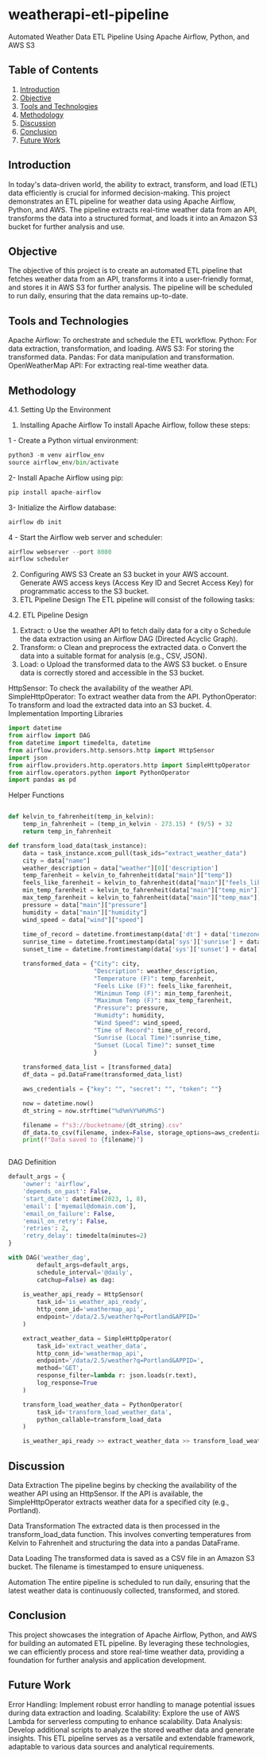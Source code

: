 # weatherapi-etl-pipeline
Automated Weather Data ETL Pipeline Using Apache Airflow, Python, and AWS S3

## Table of Contents

1. [Introduction](#introduction)
2. [Objective](#objective)
3. [Tools and Technologies](#tools-and-technologies)
4. [Methodology](#methodology)
5. [Discussion](#Discussion)
6. [Conclusion](#conclusion)
7. [Future Work](#future-work)





## Introduction

In today's data-driven world, the ability to extract, transform, and load (ETL) data efficiently is crucial for informed decision-making. This project demonstrates an ETL pipeline for weather data using Apache Airflow, Python, and AWS. The pipeline extracts real-time weather data from an API, transforms the data into a structured format, and loads it into an Amazon S3 bucket for further analysis and use.


## Objective

The objective of this project is to create an automated ETL pipeline that fetches weather data from an API, transforms it into a user-friendly format, and stores it in AWS S3 for further analysis. The pipeline will be scheduled to run daily, ensuring that the data remains up-to-date.


## Tools and Technologies

Apache Airflow: To orchestrate and schedule the ETL workflow.
Python: For data extraction, transformation, and loading.
AWS S3: For storing the transformed data.
Pandas: For data manipulation and transformation.
OpenWeatherMap API: For extracting real-time weather data.


## Methodology

4.1. Setting Up the Environment

1. Installing Apache Airflow
To install Apache Airflow, follow these steps:

1 - Create a Python virtual environment:

```python
python3 -m venv airflow_env
source airflow_env/bin/activate
```


2- Install Apache Airflow using pip:

```python
pip install apache-airflow

```


3- Initialize the Airflow database:

```python
airflow db init

```

4 - Start the Airflow web server and scheduler:

```python
airflow webserver --port 8080
airflow scheduler
```


2. Configuring AWS S3
Create an S3 bucket in your AWS account.
Generate AWS access keys (Access Key ID and Secret Access Key) for programmatic access to the S3 bucket.
3. ETL Pipeline Design
The ETL pipeline will consist of the following tasks:



4.2. ETL Pipeline Design
1.	Extract:
o	Use the weather API to fetch daily data for a city
o	Schedule the data extraction using an Airflow DAG (Directed Acyclic Graph).
2.	Transform:
o	Clean and preprocess the extracted data.
o	Convert the data into a suitable format for analysis (e.g., CSV, JSON).
3.	Load:
o	Upload the transformed data to the AWS S3 bucket.
o	Ensure data is correctly stored and accessible in the S3 bucket.

HttpSensor: To check the availability of the weather API.
SimpleHttpOperator: To extract weather data from the API.
PythonOperator: To transform and load the extracted data into an S3 bucket.
4. Implementation
Importing Libraries

```python
import datetime
from airflow import DAG
from datetime import timedelta, datetime
from airflow.providers.http.sensors.http import HttpSensor
import json
from airflow.providers.http.operators.http import SimpleHttpOperator
from airflow.operators.python import PythonOperator
import pandas as pd

```


Helper Functions


```python

def kelvin_to_fahrenheit(temp_in_kelvin):
    temp_in_fahrenheit = (temp_in_kelvin - 273.15) * (9/5) + 32
    return temp_in_fahrenheit

def transform_load_data(task_instance):
    data = task_instance.xcom_pull(task_ids="extract_weather_data")
    city = data["name"]
    weather_description = data["weather"][0]['description']
    temp_farenheit = kelvin_to_fahrenheit(data["main"]["temp"])
    feels_like_farenheit = kelvin_to_fahrenheit(data["main"]["feels_like"])
    min_temp_farenheit = kelvin_to_fahrenheit(data["main"]["temp_min"])
    max_temp_farenheit = kelvin_to_fahrenheit(data["main"]["temp_max"])
    pressure = data["main"]["pressure"]
    humidity = data["main"]["humidity"]
    wind_speed = data["wind"]["speed"]
    
    time_of_record = datetime.fromtimestamp(data['dt'] + data['timezone'])
    sunrise_time = datetime.fromtimestamp(data['sys']['sunrise'] + data['timezone'])
    sunset_time = datetime.fromtimestamp(data['sys']['sunset'] + data['timezone'])

    transformed_data = {"City": city,
                        "Description": weather_description,
                        "Temperature (F)": temp_farenheit,
                        "Feels Like (F)": feels_like_farenheit,
                        "Minimun Temp (F)": min_temp_farenheit,
                        "Maximum Temp (F)": max_temp_farenheit,
                        "Pressure": pressure,
                        "Humidty": humidity,
                        "Wind Speed": wind_speed,
                        "Time of Record": time_of_record,
                        "Sunrise (Local Time)":sunrise_time,
                        "Sunset (Local Time)": sunset_time                        
                        }
    
    transformed_data_list = [transformed_data]
    df_data = pd.DataFrame(transformed_data_list)

    aws_credentials = {"key": "", "secret": "", "token": ""}

    now = datetime.now()
    dt_string = now.strftime("%d%m%Y%H%M%S")

    filename = f"s3://bucketname/{dt_string}.csv"
    df_data.to_csv(filename, index=False, storage_options=aws_credentials)
    print(f"Data saved to {filename}")



```



DAG Definition

```python
default_args = {
    'owner': 'airflow',
    'depends_on_past': False,
    'start_date': datetime(2023, 1, 8),
    'email': ['myemail@domain.com'],
    'email_on_failure': False,
    'email_on_retry': False,
    'retries': 2,
    'retry_delay': timedelta(minutes=2)
}

with DAG('weather_dag',
        default_args=default_args,
        schedule_interval='@daily',
        catchup=False) as dag:
    
    is_weather_api_ready = HttpSensor(
        task_id='is_weather_api_ready',
        http_conn_id='weathermap_api',
        endpoint='/data/2.5/weather?q=Portland&APPID='
    )

    extract_weather_data = SimpleHttpOperator(
        task_id='extract_weather_data',
        http_conn_id='weathermap_api',
        endpoint='/data/2.5/weather?q=Portland&APPID=',
        method='GET',
        response_filter=lambda r: json.loads(r.text),
        log_response=True
    )

    transform_load_weather_data = PythonOperator(
        task_id='transform_load_weather_data',
        python_callable=transform_load_data
    )

    is_weather_api_ready >> extract_weather_data >> transform_load_weather_data

```


## Discussion
Data Extraction
The pipeline begins by checking the availability of the weather API using an HttpSensor. If the API is available, the SimpleHttpOperator extracts weather data for a specified city (e.g., Portland).

Data Transformation
The extracted data is then processed in the transform_load_data function. This involves converting temperatures from Kelvin to Fahrenheit and structuring the data into a pandas DataFrame.

Data Loading
The transformed data is saved as a CSV file in an Amazon S3 bucket. The filename is timestamped to ensure uniqueness.

Automation
The entire pipeline is scheduled to run daily, ensuring that the latest weather data is continuously collected, transformed, and stored.

## Conclusion
This project showcases the integration of Apache Airflow, Python, and AWS for building an automated ETL pipeline. By leveraging these technologies, we can efficiently process and store real-time weather data, providing a foundation for further analysis and application development.

## Future Work
Error Handling: Implement robust error handling to manage potential issues during data extraction and loading.
Scalability: Explore the use of AWS Lambda for serverless computing to enhance scalability.
Data Analysis: Develop additional scripts to analyze the stored weather data and generate insights.
This ETL pipeline serves as a versatile and extendable framework, adaptable to various data sources and analytical requirements.

